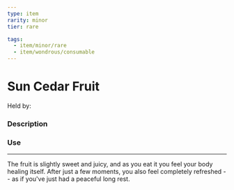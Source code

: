 ```yaml
---
type: item
rarity: minor
tier: rare

tags:
  - item/minor/rare
  - item/wondrous/consumable
---
```

 # Sun Cedar Fruit
Held by:
 
 ### Description
 
 ### Use
 
 
---

The fruit is slightly sweet and juicy, and as you eat it you feel your body healing itself. After just a few moments, you also feel completely refreshed -- as if you've just had a peaceful long rest.

